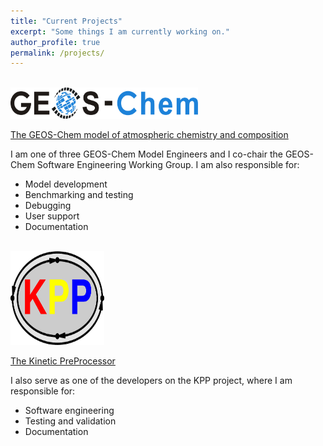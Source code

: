 ```yaml
---
title: "Current Projects"
excerpt: "Some things I am currently working on."
author_profile: true
permalink: /projects/
---
```


<br/>
<img src="/images/GEOS-Chem_Logo_Light_Background.png" width="300" height="50" alt="GEOS-Chem">

[The GEOS-Chem model of atmospheric chemistry and composition](http://www.geos-chem.org)

I am one of three GEOS-Chem Model Engineers and I co-chair the
GEOS-Chem Software Engineering Working Group.  I am also responsible for:

  - Model development
  - Benchmarking and testing
  - Debugging
  - User support
  - Documentation

<br/>
<img src="/images/kpp-logo.png" width="150" height="150" alt="KPP">

[The Kinetic PreProcessor](https://kpp.readthedocs.io)

I also serve as one of the developers on the KPP project, where I am
responsible for:

  - Software engineering
  - Testing and validation
  - Documentation

